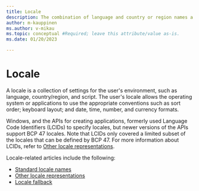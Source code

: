 ```yaml
---
title: Locale
description: The combination of language and country or region names a locale.
author: m-kauppinen
ms.author: v-mikau
ms.topic: conceptual #Required; leave this attribute/value as-is.
ms.date: 01/20/2023

---
```


# Locale

A locale is a collection of settings for the user's environment, such as language, country/region, and script. The user's locale allows the operating system or applications to use the appropriate conventions such as sort order; keyboard layout; and date, time, number, and currency formats.

Windows, and the APIs for creating applications, formerly used Language Code Identifiers (LCIDs) to specify locales, but newer versions of the APIs support BCP 47 locales. Note that LCIDs only covered a limited subset of the locales that can be defined by BCP 47. For more information about LCIDs, refer to [Other locale representations](other-locale-names.md).

Locale-related articles include the following:

- [Standard locale names](standard-locale-names.md)
- [Other locale representations](other-locale-names.md)
- [Locale fallback](fallback.md)
